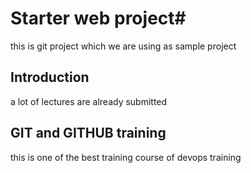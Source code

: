# Starter web project#
this is git project which we are using as sample project


## Introduction
a lot of lectures are already submitted


## GIT and GITHUB training
this is one of the best training course of devops training


